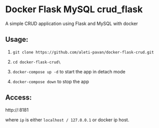 # Docker Flask MySQL crud_flask

A simple CRUD application using Flask and MySQL with docker

Usage:
------

1. `git clone https://github.com/aleti-pavan/docker-flask-crud.git`

2. `cd docker-flask-crud\`

3. `docker-compose up -d` to start the app in detach mode

4. `docker-compose down` to stop the app


Access:
-------

http://<ip>:8181

where `ip` is either `localhost / 127.0.0.1` or docker ip host.
